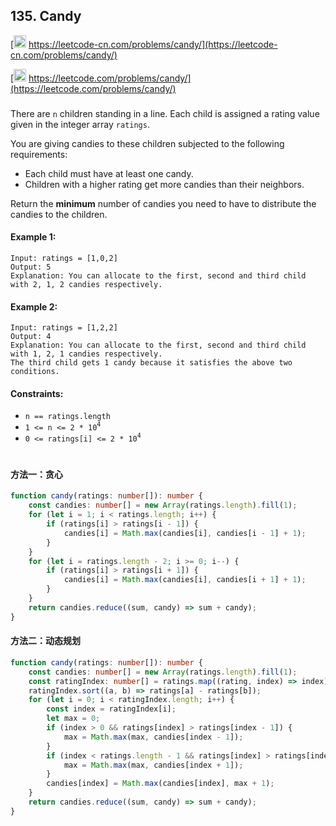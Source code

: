 ## 135. Candy

[<img src="https://static.leetcode-cn.com/cn-mono-assets/production/assets/logo-dark-cn.c42314a8.svg" height="20" /> https://leetcode-cn.com/problems/candy/](https://leetcode-cn.com/problems/candy/)

[<img src="https://assets.leetcode.com/static_assets/public/webpack_bundles/images/logo-dark.e99485d9b.svg" height="20"/> https://leetcode.com/problems/candy/](https://leetcode.com/problems/candy/)

###

There are `n` children standing in a line. Each child is assigned a rating value given in the integer array `ratings`.

You are giving candies to these children subjected to the following requirements:

-   Each child must have at least one candy.
-   Children with a higher rating get more candies than their neighbors.

Return the **minimum** number of candies you need to have to distribute the candies to the children.

#### Example 1:

```
Input: ratings = [1,0,2]
Output: 5
Explanation: You can allocate to the first, second and third child with 2, 1, 2 candies respectively.
```

#### Example 2:

```
Input: ratings = [1,2,2]
Output: 4
Explanation: You can allocate to the first, second and third child with 1, 2, 1 candies respectively.
The third child gets 1 candy because it satisfies the above two conditions.
```

#### Constraints:

-   `n == ratings.length`
-   `1 <= n <= 2 * 10`<sup>`4`</sup>
-   `0 <= ratings[i] <= 2 * 10`<sup>`4`</sup>

#

#### 方法一：贪心

```ts
function candy(ratings: number[]): number {
    const candies: number[] = new Array(ratings.length).fill(1);
    for (let i = 1; i < ratings.length; i++) {
        if (ratings[i] > ratings[i - 1]) {
            candies[i] = Math.max(candies[i], candies[i - 1] + 1);
        }
    }
    for (let i = ratings.length - 2; i >= 0; i--) {
        if (ratings[i] > ratings[i + 1]) {
            candies[i] = Math.max(candies[i], candies[i + 1] + 1);
        }
    }
    return candies.reduce((sum, candy) => sum + candy);
}
```

#### 方法二：动态规划

```ts
function candy(ratings: number[]): number {
    const candies: number[] = new Array(ratings.length).fill(1);
    const ratingIndex: number[] = ratings.map((rating, index) => index);
    ratingIndex.sort((a, b) => ratings[a] - ratings[b]);
    for (let i = 0; i < ratingIndex.length; i++) {
        const index = ratingIndex[i];
        let max = 0;
        if (index > 0 && ratings[index] > ratings[index - 1]) {
            max = Math.max(max, candies[index - 1]);
        }
        if (index < ratings.length - 1 && ratings[index] > ratings[index + 1]) {
            max = Math.max(max, candies[index + 1]);
        }
        candies[index] = Math.max(candies[index], max + 1);
    }
    return candies.reduce((sum, candy) => sum + candy);
}
```
